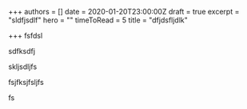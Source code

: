 +++
authors = []
date = 2020-01-20T23:00:00Z
draft = true
excerpt = "sldfjsdlf"
hero = ""
timeToRead = 5
title = "dfjdsfljdlk"

+++
fsfdsl

sdfksdfj

skljsdljfs

fsjfksjfsljfs

fs